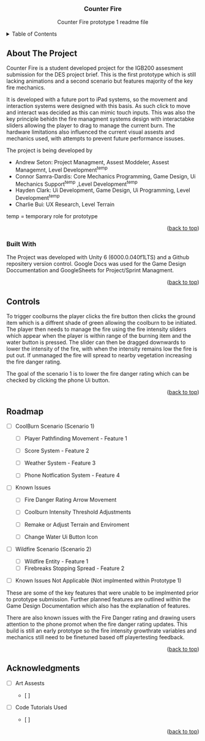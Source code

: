 <!-- Improved compatibility of back to top link: See: https://github.com/othneildrew/Best-README-Template/pull/73 -->
<a id="readme-top"></a>
<!--
*** Thanks for checking out the Best-README-Template. If you have a suggestion
*** that would make this better, please fork the repo and create a pull request
*** or simply open an issue with the tag "enhancement".
*** Don't forget to give the project a star!
*** Thanks again! Now go create something AMAZING! :D
-->



<!-- PROJECT SHIELDS -->
<!--
*** I'm using markdown "reference style" links for readability.
*** Reference links are enclosed in brackets [ ] instead of parentheses ( ).
*** See the bottom of this document for the declaration of the reference variables
*** for contributors-url, forks-url, etc. This is an optional, concise syntax you may use.
*** https://www.markdownguide.org/basic-syntax/#reference-style-links
-->

<!-- PROJECT LOGO -->
<br />
<div align="center">
<h3 align="center">Counter Fire</h3>

  <p align="center">
    Counter Fire prototype 1 readme file
    <br/>
  </p>
</div>



<!-- TABLE OF CONTENTS -->
<details>
  <summary>Table of Contents</summary>
  <ol>
    <li>
      <a href="#about-the-project">About The Project</a>
      <ul>
        <li><a href="#built-with">Built With Unity</a></li>
      </ul>
    </li>
    <li><a href="#How-To-Play">How To Play</a></li>
    <li><a href="#roadmap">Roadmap</a></li>
    <li><a href="#acknowledgments">Acknowledgments</a></li>
  </ol>
</details>



<!-- ABOUT THE PROJECT -->
## About The Project

Counter Fire is a student developed project for the IGB200 assesment submission for the DES project brief. 
This is the first prototype which is still lacking animations and a second scenario but features majority of the key fire mechanics. 

It is developed with a future port to iPad systems, so the movement and interaction systems were designed with this basis. 
As such click to move and interact was decided as this can mimic touch inputs. This was also the key principle behidn the fire managment 
systems design with interactabke sliders allowing the player to drag to manage the current burn. The hardware limitations also influenced 
the current visual assests and mechanics used, with attempts to prevent future performance issuses.
 

The project is being developed by 

- Andrew Seton: Project Managment, Assest Moddeler, Assest Managemnt, Level Development<sup>temp</sup>
- Connor Samra-Dardis: Core Mechanics Programming, Game Design, Ui Mechanics Support<sup>temp</sup> ,Level Development<sup>temp</sup>
- Hayden Clark: Ui Development, Game Design, Ui Programming, Level Development<sup>temp</sup>
- Charlie Bui: UX Research, Level Terrain

temp = temporary role for prototype

<p align="right">(<a href="#readme-top">back to top</a>)</p>

### Built With

The Project was developed with Unity 6 (6000.0.040f1LTS) and a Github repositery version control. 
Google Docs was used for the Game Design Doccumentation and GoogleSheets for Project/Sprint Managment.

<p align="right">(<a href="#readme-top">back to top</a>)</p>

<!-- How To Play -->
## Controls



To trigger coolburns the player clicks the fire button then clicks the ground item which is a diffrent shade of green allowing the coolburn 
to be initiated. The player then needs to manage the fire using the fire intensity sliders which appear when the player is within range of 
the burning item and the water button is pressed. The slider can then be dragged downwards to lower the intensity of the fire, with when the 
intensity remains low the fire is put out. If unmanaged the fire will spread to nearby vegetation increasing the fire danger rating.

The goal of the scenario 1 is to lower the fire danger rating which can be checked by clicking the phone Ui button.

<p align="right">(<a href="#readme-top">back to top</a>)</p>



<!-- ROADMAP -->
## Roadmap
- [ ] CoolBurn Scenario (Scenario 1)
  - [ ] Player Pathfinding Movement - Feature 1
  - [ ] Score System - Feature 2
  - [ ] Weather System - Feature 3
  - [ ] Phone Notfication System - Feature 4


- [ ] Known Issues
  - [ ] Fire Danger Rating Arrow Movement 
  - [ ] Coolburn Intensity Threshold Adjustments
  - [ ] Remake or Adjust Terrain and Enviroment
  - [ ] Change Water Ui Button Icon


- [ ] Wildfire Scenario (Scenario 2)
  - [ ] Wildfire Entity - Feature 1
  - [ ] Firebreaks Stopping Spread - Feature 2

- [ ] Known Issues Not Applicable (Not implmented within Prototype 1)


These are some of the key features that were unable to be implmented prior to prototype submission. Further planned features are outlined within the 
Game Design Documentation which also has the explanation of features.

There are also known issues with the Fire Danger rating and drawing users attention to the phone promot when the fire danger rating updates. 
This build is still an early prototype so the fire intensity growthrate variables and mechanics still need to be finetuned based off playertesting feedback. 


<p align="right">(<a href="#readme-top">back to top</a>)</p>

<!-- ACKNOWLEDGMENTS -->
## Acknowledgments
- [ ] Art Assests
  - [ ] 

- [ ] Code Tutorials Used
  - [ ]

<p align="right">(<a href="#readme-top">back to top</a>)</p>



